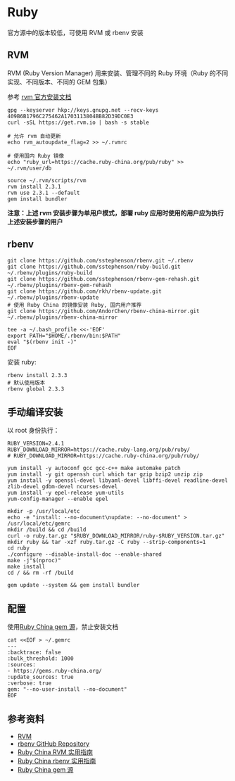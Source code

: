 # Ruby

官方源中的版本较低，可使用 RVM 或 rbenv 安装

## RVM

RVM (Ruby Version Manager) 用来安装、管理不同的 Ruby 环境（Ruby 的不同实现、不同版本、不同的 GEM 包集）

参考 [rvm 官方安装文档](https://rvm.io/rvm/install)

```
gpg --keyserver hkp://keys.gnupg.net --recv-keys 409B6B1796C275462A1703113804BB82D39DC0E3
curl -sSL https://get.rvm.io | bash -s stable

# 允许 rvm 自动更新
echo rvm_autoupdate_flag=2 >> ~/.rvmrc

# 使用国内 Ruby 镜像
echo "ruby_url=https://cache.ruby-china.org/pub/ruby" >> ~/.rvm/user/db

source ~/.rvm/scripts/rvm
rvm install 2.3.1
rvm use 2.3.1 --default
gem install bundler
```

__注意：上述 rvm 安装步骤为单用户模式，部署 ruby 应用时使用的用户应为执行上述安装步骤的用户__

## rbenv

```
git clone https://github.com/sstephenson/rbenv.git ~/.rbenv
git clone https://github.com/sstephenson/ruby-build.git ~/.rbenv/plugins/ruby-build
git clone https://github.com/sstephenson/rbenv-gem-rehash.git ~/.rbenv/plugins/rbenv-gem-rehash
git clone https://github.com/rkh/rbenv-update.git ~/.rbenv/plugins/rbenv-update
# 使用 Ruby China 的镜像安装 Ruby, 国内用户推荐
git clone https://github.com/AndorChen/rbenv-china-mirror.git ~/.rbenv/plugins/rbenv-china-mirror

tee -a ~/.bash_profile <<-'EOF'
export PATH="$HOME/.rbenv/bin:$PATH"
eval "$(rbenv init -)"
EOF
```

安装 ruby:

```
rbenv install 2.3.3
# 默认使用版本
rbenv global 2.3.3
```

## 手动编译安装

以 root 身份执行：

```
RUBY_VERSION=2.4.1
RUBY_DOWNLOAD_MIRROR=https://cache.ruby-lang.org/pub/ruby/
# RUBY_DOWNLOAD_MIRROR=https://cache.ruby-china.org/pub/ruby/

yum install -y autoconf gcc gcc-c++ make automake patch
yum install -y git openssh curl which tar gzip bzip2 unzip zip
yum install -y openssl-devel libyaml-devel libffi-devel readline-devel zlib-devel gdbm-devel ncurses-devel
yum install -y epel-release yum-utils
yum-config-manager --enable epel

mkdir -p /usr/local/etc
echo -e "install: --no-document\nupdate: --no-document" > /usr/local/etc/gemrc
mkdir /build && cd /build
curl -o ruby.tar.gz "$RUBY_DOWNLOAD_MIRROR/ruby-$RUBY_VERSION.tar.gz"
mkdir ruby && tar -xzf ruby.tar.gz -C ruby --strip-components=1
cd ruby
./configure --disable-install-doc --enable-shared
make -j"$(nproc)"
make install
cd / && rm -rf /build
```

```
gem update --system && gem install bundler
```

## 配置

使用[Ruby China gem 源](https://gems.ruby-china.org/)，禁止安装文档

```
cat <<EOF > ~/.gemrc
---
:backtrace: false
:bulk_threshold: 1000
:sources:
- https://gems.ruby-china.org/
:update_sources: true
:verbose: true
gem: "--no-user-install --no-document"
EOF
```

## 参考资料

* [RVM](https://rvm.io/)
* [rbenv GitHub Repository](https://github.com/rbenv/rbenv/)
* [Ruby China RVM 实用指南](https://ruby-china.org/wiki/rvm-guide)
* [Ruby China rbenv 实用指南](https://ruby-china.org/wiki/rbenv-guide)
* [Ruby China gem 源](https://gems.ruby-china.org/)
